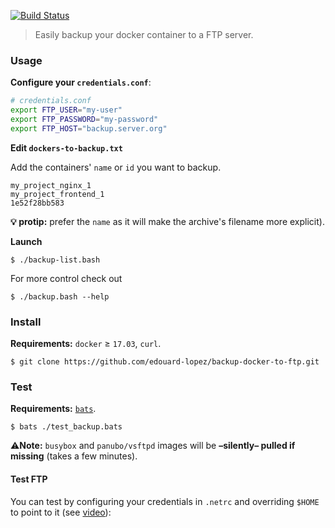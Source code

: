 [![Build Status](https://travis-ci.org/edouard-lopez/backup-docker-to-ftp.svg?branch=master)](https://travis-ci.org/edouard-lopez/backup-docker-to-ftp)

> Easily backup your docker container to a FTP server.

### Usage

**Configure your `credentials.conf`**:

```bash
# credentials.conf
export FTP_USER="my-user"
export FTP_PASSWORD="my-password"
export FTP_HOST="backup.server.org"
```

**Edit `dockers-to-backup.txt`**

Add the containers' `name` or `id` you want to backup.

    my_project_nginx_1
    my_project_frontend_1
    1e52f28bb583

**:bulb: protip:** prefer the `name` as it will make the archive's filename more explicit).

**Launch**

    $ ./backup-list.bash

For more control check out

    $ ./backup.bash --help

### Install

**Requirements:** `docker` ≥ `17.03`, `curl`.

    $ git clone https://github.com/edouard-lopez/backup-docker-to-ftp.git


### Test

**Requirements:** [`bats`](https://github.com/sstephenson/bats).

    $ bats ./test_backup.bats

  :warning:**Note:** `busybox` and `panubo/vsftpd` images will be **–silently– pulled if missing** (takes a few minutes).

#### Test FTP

You can test by configuring your credentials in `.netrc` and overriding `$HOME` to point to it (see [video](https://asciinema.org/a/ahai3uli13w9l52ywbjc8k0d9)):
